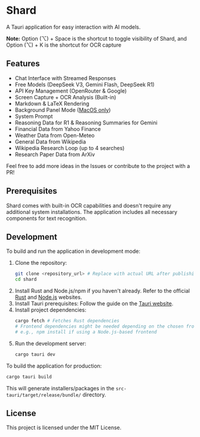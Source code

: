# Shard

A Tauri application for easy interaction with AI models.

**Note:** Option (⌥) + Space is the shortcut to toggle visibility of Shard, and Option (⌥) + K is the shortcut for OCR capture

## Features

*   Chat Interface with Streamed Responses
*   Free Models (DeepSeek V3, Gemini Flash, DeepSeek R1)
*   API Key Management (OpenRouter & Google)
*   Screen Capture + OCR Analysis (Built-in)
*   Markdown & LaTeX Rendering
*   Background Panel Mode ([MacOS only](https://developer.apple.com/documentation/appkit/nspanel))
*   System Prompt
*   Reasoning Data for R1 & Reasoning Summaries for Gemini
*   Financial Data from Yahoo Finance
*   Weather Data from Open-Meteo
*   General Data from Wikipedia
*   Wikipedia Research Loop (up to 4 searches)
*   Research Paper Data from ArXiv

Feel free to add more ideas in the Issues or contribute to the project with a PR!

## Prerequisites

Shard comes with built-in OCR capabilities and doesn't require any additional system installations. The application includes all necessary components for text recognition.

## Development

To build and run the application in development mode:

1.  Clone the repository:
    ```bash
    git clone <repository_url> # Replace with actual URL after publishing
    cd shard
    ```
2.  Install Rust and Node.js/npm if you haven't already. Refer to the official [Rust](https://www.rust-lang.org/tools/install) and [Node.js](https://nodejs.org/) websites.
3.  Install Tauri prerequisites: Follow the guide on the [Tauri website](https://tauri.app/v1/guides/getting-started/prerequisites).
4.  Install project dependencies:
    ```bash
    cargo fetch # Fetches Rust dependencies
    # Frontend dependencies might be needed depending on the chosen frontend setup
    # e.g., npm install if using a Node.js-based frontend
    ```
5.  Run the development server:
    ```bash
    cargo tauri dev
    ```

To build the application for production:

```bash
cargo tauri build
```

This will generate installers/packages in the `src-tauri/target/release/bundle/` directory.

## License

This project is licensed under the MIT License.
